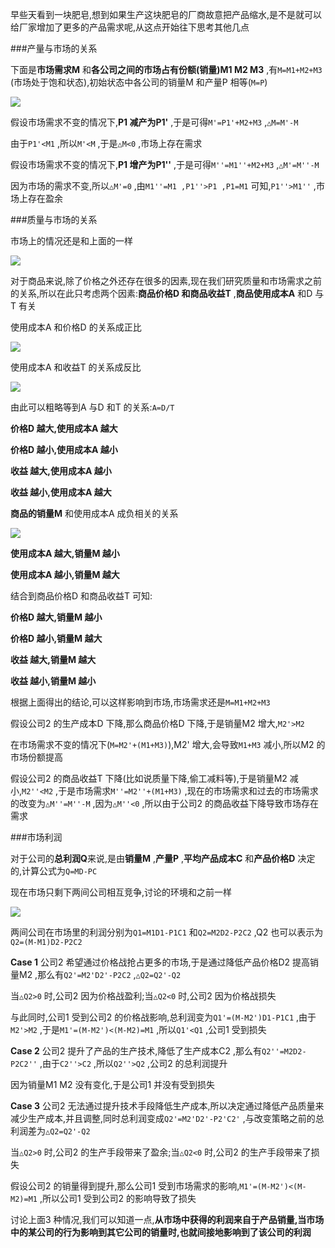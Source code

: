 

  早些天看到一块肥皂,想到如果生产这块肥皂的厂商故意把产品缩水,是不是就可以给厂家增加了更多的产品需求呢,从这点开始往下思考其他几点


###产量与市场的关系

  下面是**市场需求M** 和**各公司之间的市场占有份额(销量)M1 M2 M3** ,有`M=M1+M2+M3` (市场处于饱和状态),初始状态中各公司的销量M 和产量P 相等(`M=P`)<br/>

  ![](https://raw.githubusercontent.com/lcatro/The-Meditations/master/pic_cache_produte_quality_market/all.png)<br/>
  
  假设市场需求不变的情况下,**P1 减产为P1'** ,于是可得`M'=P1'+M2+M3` ,`△M=M'-M` <br/>
  
  由于`P1'<M1` ,所以`M'<M` ,于是`△M<0` ,市场上存在需求<br/>
  
  假设市场需求不变的情况下,**P1 增产为P1''** ,于是可得`M''=M1''+M2+M3` ,`△M'=M''-M` <br/>
  
  因为市场的需求不变,所以`△M'=0` ,由`M1''=M1 ,P1''>P1 ,P1=M1` 可知,`P1''>M1''` ,市场上存在盈余<br/>
  
  
###质量与市场的关系
  
  市场上的情况还是和上面的一样<br/>
  
  ![](https://raw.githubusercontent.com/lcatro/The-Meditations/master/pic_cache_produte_quality_market/all.png)<br/>
  
  对于商品来说,除了价格之外还存在很多的因素,现在我们研究质量和市场需求之前的关系,所以在此只考虑两个因素:**商品价格D 和商品收益T** ,**商品使用成本A** 和D 与T 有关<br/>
  
  使用成本A 和价格D 的关系成正比<br/>
  
  ![](https://raw.githubusercontent.com/lcatro/The-Meditations/master/pic_cache_produte_quality_market/A-D.png)<br/>
  
  使用成本A 和收益T 的关系成反比<br/>
  
  ![](https://raw.githubusercontent.com/lcatro/The-Meditations/master/pic_cache_produte_quality_market/A-T.png)<br/>
  
  由此可以粗略等到A 与D 和T 的关系:`A=D/T` <br/>
  
  **价格D 越大,使用成本A 越大**<br/>
  
  **价格D 越小,使用成本A 越小**<br/>
  
  **收益 越大,使用成本A 越小**<br/>
  
  **收益 越小,使用成本A 越大**<br/>
  
  **商品的销量M** 和使用成本A 成负相关的关系<br/>

  ![](https://raw.githubusercontent.com/lcatro/The-Meditations/master/pic_cache_produte_quality_market/M-A.png)<br/>
  
  **使用成本A 越大,销量M 越小** <br/>
  
  **使用成本A 越小,销量M 越大** <br/>
  
  结合到商品价格D 和商品收益T 可知:<br/>
  
  **价格D 越大,销量M 越小**<br/>
  
  **价格D 越小,销量M 越大**<br/>
  
  **收益 越大,销量M 越大**<br/>
  
  **收益 越小,销量M 越小**<br/>
  
  根据上面得出的结论,可以这样影响到市场,市场需求还是`M=M1+M2+M3` <br/>
  
  假设公司2 的生产成本D 下降,那么商品价格D 下降,于是销量M2 增大,`M2'>M2` <br/>
  
  在市场需求不变的情况下(`M=M2'+(M1+M3)`),M2' 增大,会导致`M1+M3` 减小,所以M2 的市场份额提高<br/>
  
  假设公司2 的商品收益T 下降(比如说质量下降,偷工减料等),于是销量M2 减小,`M2''<M2` ,于是市场需求`M''=M2''+(M1+M3)` ,现在的市场需求和过去的市场需求的改变为`△M''=M''-M` ,因为`△M''<0` ,所以由于公司2 的商品收益下降导致市场存在需求<br/>
  
  
###市场利润
  
  对于公司的**总利润Q**来说,是由**销量M** ,**产量P** ,**平均产品成本C** 和**产品价格D** 决定的,计算公式为`Q=MD-PC` <br/>
  
  现在市场只剩下两间公司相互竞争,讨论的环境和之前一样<br/>
  
  ![](https://raw.githubusercontent.com/lcatro/The-Meditations/master/pic_cache_produte_quality_market/all2.png)<br/>
  
  两间公司在市场里的利润分别为`Q1=M1D1-P1C1` 和`Q2=M2D2-P2C2` ,Q2 也可以表示为`Q2=(M-M1)D2-P2C2` <br/>
  
  **Case 1**  公司2 希望通过价格战抢占更多的市场,于是通过降低产品价格D2 提高销量M2 ,那么有`Q2'=M2'D2'-P2C2` ,`△Q2=Q2'-Q2` <br/>
  
  当`△Q2>0` 时,公司2 因为价格战盈利;当`△Q2<0` 时,公司2 因为价格战损失<br/>
  
  与此同时,公司1 受到公司2 的价格战影响,总利润变为`Q1'=(M-M2')D1-P1C1` ,由于`M2'>M2` ,于是`M1'=(M-M2')<(M-M2)=M1` ,所以`Q1'<Q1` ,公司1 受到损失<br/>
  
  **Case 2**  公司2 提升了产品的生产技术,降低了生产成本C2 ,那么有`Q2''=M2D2-P2C2''` ,由于`C2''>C2` ,所以`Q2''>Q2` ,公司2 的总利润提升<br/>
  
  因为销量M1 M2 没有变化,于是公司1 并没有受到损失<br/>
  
  **Case 3**  公司2 无法通过提升技术手段降低生产成本,所以决定通过降低产品质量来减少生产成本,并且调整,同时总利润变成`Q2'=M2'D2'-P2'C2'` ,与改变策略之前的总利润差为`△Q2=Q2'-Q2` <br/>
  
  当`△Q2>0` 时,公司2 的生产手段带来了盈余;当`△Q2<0` 时,公司2 的生产手段带来了损失<br/>
  
  假设公司2 的销量得到提升,那么公司1 受到市场需求的影响,`M1'=(M-M2')<(M-M2)=M1` ,所以公司1 受到公司2 的影响导致了损失<br/>
  
  讨论上面3 种情况,我们可以知道一点,**从市场中获得的利润来自于产品销量,当市场中的某公司的行为影响到其它公司的销量时,也就间接地影响到了该公司的利润**<br/>

